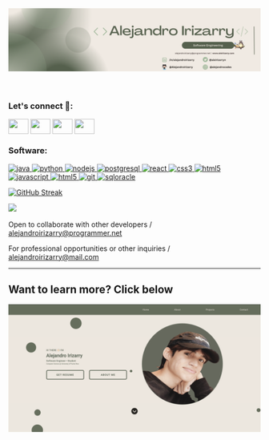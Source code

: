  <head>
    <link rel="stylesheet" href="/styles.css">
  </head>
    <body>
      <header><img src="/Minimalist Banner-4.png"></header>
      <!-- Socials -->
      <h3 align="left">Let's connect 🙌:</h3>
      <p align="left">
      <a href="https://twitter.com/aleirizarryn" target="_blank"><img align="center" src="https://www.svgrepo.com/show/80427/twitter.svg" alt="" height="30" width="40" /></a>
      <a href="https://www.linkedin.com/in/alejandroirizarry/" target="blank"><img align="center" src="https://www.svgrepo.com/show/299484/linkedin.svg" alt="" height="30" width="40" /></a>
      <a href="https://www.instagram.com/alejandrocodes/" target="blank"><img align="center" src="https://www.svgrepo.com/show/217758/instagram.svg" alt="" height="30" width="40" /></a>
        <a href="https://aleirizarry.com" target="blank"><img align="center" src="https://www.svgrepo.com/show/294232/html-website.svg" alt="" height="30" width="40" /></a>
</p>
      <!-- Skills/Tools -->
      <h3 align="left">Software:</h3>
<p align="left"> <a href="https://www.java.com/en/" target="_blank"> <img src="https://www.svgrepo.com/show/249774/java.svg" alt="java" width="40" height="40"/> </a> 
  <a href="https://www.python.org/" target="_blank"> <img src="https://www.svgrepo.com/show/354238/python.svg" alt="python" width="40" height="40"/> </a>
   <a href="https://nodejs.org/en" target="_blank"> <img src="https://www.svgrepo.com/show/303360/nodejs-logo.svg" alt="nodejs" width="40" height="40"/> </a>
  <a href="https://www.postgresql.org/" target="_blank"> <img src="https://www.svgrepo.com/show/439268/postgresql.svg" alt="postgresql" width="40" height="40"/> </a> 
   <a href="https://react.dev/" target="_blank"> <img src="https://cdn.worldvectorlogo.com/logos/react-2.svg" alt="react" width="40" height="40"/> </a> 
  <a href="https://www.w3schools.com/css/" target="_blank"> <img src="https://www.svgrepo.com/show/373535/css.svg" alt="css3" width="40" height="40"/> </a> 
  <a href="https://www.w3.org/html/" target="_blank"> <img src="https://www.svgrepo.com/show/353884/html-5.svg" alt="html5" width="40" height="40"/> </a> <a href="https://www.javascript.com/" target="_blank"> <img src="https://www.svgrepo.com/show/349419/javascript.svg" alt="javascript" width="40" height="40"/> </a> 
  <a href="https://learn.microsoft.com/en-us/dotnet/csharp/" target="_blank"> <img src="https://www.svgrepo.com/show/353622/c-sharp.svg" alt="html5" width="40" height="40"/> </a>
  <a href="https://git-scm.com/" target="_blank"> <img src="https://www.vectorlogo.zone/logos/git-scm/git-scm-icon.svg" alt="git" width="40" height="40"/> </a> 
  <a href="https://www.oracle.com/database/sqldeveloper/" target="_blank"> <img src="https://www.svgrepo.com/show/255832/sql.svg" alt="sqloracle" width="40" height="40"/> </a> 

</p>
 
[![GitHub Streak](https://streak-stats.demolab.com?user=AlejandroIrizarry&theme=apprentice)](https://git.io/streak-stats)
 
 
 ![](https://komarev.com/ghpvc/?username=AlejandroIrizarry&color=grey)
  
  <p>Open to collaborate with other developers / <a href="mailto:alejandroirizarry@programmer.net">alejandroirizarry@programmer.net</a></p>
  <p>For professional opportunities or other inquiries / <a href="mailto:alejandroirizarry@mail.com">alejandroirizarry@mail.com</a></p>
  <hr>
  
  <h2>Want to learn more? Click below</h2>
  
  <a href="https://aleirizarry.com" target="_blank"><img src="site-1.png"/></a>
 
